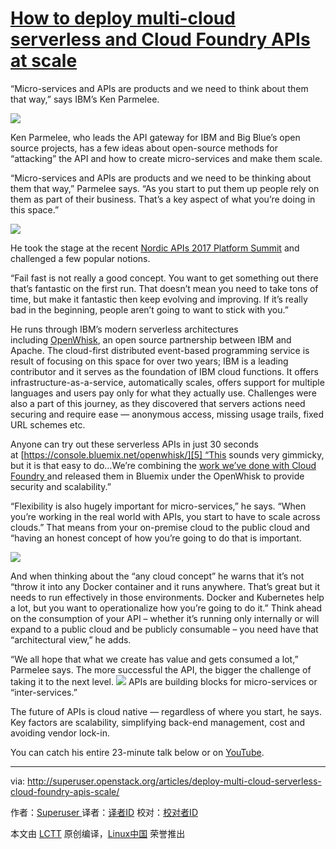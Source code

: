 [How to deploy multi-cloud serverless and Cloud Foundry APIs at scale][2]
============================================================

“Micro-services and APIs are products and we need to think about them that way,” says IBM’s Ken Parmelee.

![](https://1.gravatar.com/avatar/df4717dffc99e14633358825d9e4f7f2?s=45&d=http%3A%2F%2Fsuperuser.openstack.org%2Fwp-content%2Fthemes%2Fsuperuser%2Fimages%2Fsocial-icon-bracket.png&r=g)

Ken Parmelee, who leads the API gateway for IBM and Big Blue’s open source projects, has a few ideas about open-source methods for “attacking” the API and how to create micro-services and make them scale.

“Micro-services and APIs are products and we need to be thinking about them that way,” Parmelee says. “As you start to put them up people rely on them as part of their business. That’s a key aspect of what you’re doing in this space.”

![](http://superuser.openstack.org/wp-content/uploads/2017/10/Screen-Shot-2017-10-16-at-10.49.26-595x277.png)

He took the stage at the recent [Nordic APIs 2017 Platform Summit][3] and challenged a few popular notions.

“Fail fast is not really a good concept. You want to get something out there that’s fantastic on the first run. That doesn’t mean you need to take tons of time, but make it fantastic then keep evolving and improving. If it’s really bad in the beginning, people aren’t going to want to stick with you.”

He runs through IBM’s modern serverless architectures including [OpenWhisk][4], an open source partnership between IBM and Apache. The cloud-first distributed event-based programming service is result of focusing on this space for over two years; IBM is a leading contributor and it serves as the foundation of IBM cloud functions. It offers infrastructure-as-a-service, automatically scales, offers support for multiple languages and users pay only for what they actually use. Challenges were also a part of this journey, as they discovered that servers actions need securing and require ease — anonymous access, missing usage trails, fixed URL schemes etc.

Anyone can try out these serverless APIs in just 30 seconds at [https://console.bluemix.net/openwhisk/][5] “This sounds very gimmicky, but it is that easy to do…We’re combining the [work we’ve done with Cloud Foundry ][6]and released them in Bluemix under the OpenWhisk to provide security and scalability.”

“Flexibility is also hugely important for micro-services,” he says. “When you’re working in the real world with APIs, you start to have to scale across clouds.” That means from your on-premise cloud to the public cloud and “having an honest concept of how you’re going to do that is important.

![](http://superuser.openstack.org/wp-content/uploads/2017/10/Screen-Shot-2017-10-16-at-14.51.06-595x274.png)

And when thinking about the “any cloud concept” he warns that it’s not “throw it into any Docker container and it runs anywhere. That’s great but it needs to run effectively in those environments. Docker and Kubernetes help a lot, but you want to operationalize how you’re going to do it.” Think ahead on the consumption of your API – whether it’s running only internally or will expand to a public cloud and be publicly consumable – you need have that “architectural view,” he adds.

“We all hope that what we create has value and gets consumed a lot,” Parmelee says. The more successful the API, the bigger the challenge of taking it to the next level.
![](http://superuser.openstack.org/wp-content/uploads/2017/10/Screen-Shot-2017-10-16-at-15.01.00-595x299.png)
APIs are building blocks for micro-services or “inter-services.”

The future of APIs is cloud native — regardless of where you start, he says. Key factors are scalability, simplifying back-end management, cost and avoiding vendor lock-in.

You can catch his entire 23-minute talk below or on [YouTube][7].

--------------------------------------------------------------------------------

via: http://superuser.openstack.org/articles/deploy-multi-cloud-serverless-cloud-foundry-apis-scale/

作者：[Superuser ][a]
译者：[译者ID](https://github.com/译者ID)
校对：[校对者ID](https://github.com/校对者ID)

本文由 [LCTT](https://github.com/LCTT/TranslateProject) 原创编译，[Linux中国](https://linux.cn/) 荣誉推出

[a]:http://superuser.openstack.org/articles/author/superuser/
[1]:http://superuser.openstack.org/articles/author/superuser/
[2]:http://superuser.openstack.org/articles/deploy-multi-cloud-serverless-cloud-foundry-apis-scale/
[3]:https://nordicapis.com/events/the-2017-api-platform-summit/
[4]:https://developer.ibm.com/openwhisk/
[5]:https://console.bluemix.net/openwhisk/
[6]:https://cloudfoundry.org/the-foundry/ibm-cloud/
[7]:https://www.youtube.com/jA25Kmxr6fU
